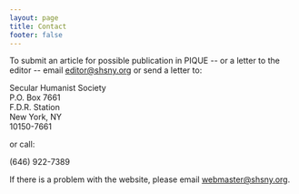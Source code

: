 ```yaml
---
layout: page
title: Contact
footer: false
---
```


To submit an article for possible publication in PIQUE -- or a letter
to the editor -- email
[editor@shsny.org](mailto:editor@shsny.org")
or send a letter to:

Secular Humanist Society <br/>
P.O. Box 7661 <br/>
F.D.R. Station <br/>
New York, NY <br/>
10150-7661 

or call:

(646) 922-7389

If there is a problem with the website, please email
[webmaster@shsny.org](mailto:webmaster@shsny.org).
